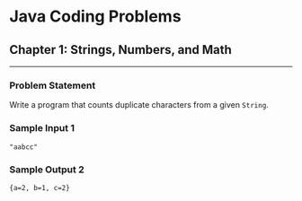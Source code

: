 # Java Coding Problems

## Chapter 1: Strings, Numbers, and Math

---

### Problem Statement

Write a program that counts duplicate characters from a given `String`.

### Sample Input 1

```
"aabcc"
```

### Sample Output 2

```
{a=2, b=1, c=2}
```